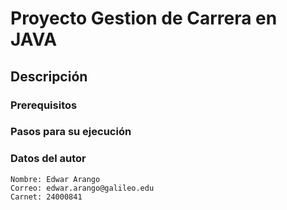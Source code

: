# Proyecto Gestion de Carrera en JAVA


## Descripción 


### Prerequisitos


### Pasos para su ejecución


### Datos del autor 
	Nombre: Edwar Arango
	Correo: edwar.arango@galileo.edu
	Carnet: 24000841